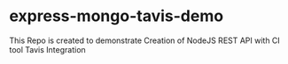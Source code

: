 # express-mongo-tavis-demo
This Repo is created to demonstrate Creation of NodeJS REST API with CI tool Tavis Integration
